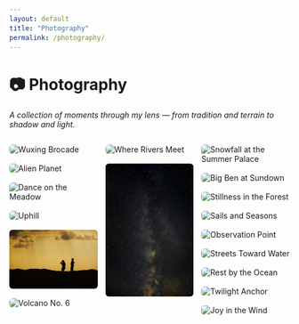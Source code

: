 ```yaml
---
layout: default
title: "Photography"
permalink: /photography/
---
```


# 📷 Photography  
*A collection of moments through my lens — from tradition and terrain to shadow and light.*

<div class="masonry-gallery">
  <div class="photo-item">
    <img src="/images/photography/“五星出东方利中国”锦护膊.png" alt="Wuxing Brocade">
    <div class="caption"><strong>“Wuxing Brings Prosperity to China” Brocade</strong><br>A rare piece of ancient Central Asian textile art, woven with auspicious Han characters.</div>
  </div>
  <div class="photo-item">
    <img src="/images/photography/异域星球_叶风.png" alt="Alien Planet">
    <div class="caption"><strong>Alien Planet</strong><br>Dark stone folds like waves; a lone traveler crosses through strangeness and awe.</div>
  </div>
  <div class="photo-item">
    <img src="/images/photography/在草地上起舞.jpg" alt="Dance on the Meadow">
    <div class="caption"><strong>Dance on the Meadow</strong><br>A fleeting motion among clouds and flowers — freedom, caught midair.</div>
  </div>
  <div class="photo-item">
    <img src="/images/photography/登山时刻.jpg" alt="Uphill">
    <div class="caption"><strong>Uphill</strong><br>Among ancient firs and craggy ridges, steps pulse upward toward sky and silence.</div>
  </div>
  <div class="photo-item">
    <img src="/images/photography/落日剪影.jpg" alt="Silhouettes at Dusk">
    <div class="caption"><strong>Silhouettes at Dusk</strong><br>Two wanderers in the sand watch the desert swallow the sun.</div>
  </div>
  <div class="photo-item">
    <img src="/images/photography/6号火山.jpg" alt="Volcano No. 6">
    <div class="caption"><strong>Volcano No. 6</strong><br>A silent crater looms under a glass-blue sky — layers of ancient fire frozen in time.</div>
  </div>
  <div class="photo-item">
    <img src="/images/photography/黄洮交汇.jpg" alt="Where Rivers Meet">
    <div class="caption"><strong>Where Rivers Meet</strong><br>Amber and teal collide in motion — a geographic pulse captured from the sky.</div>
  </div>
  <div class="photo-item">
    <img src="/images/photography/银河1.jpg" alt="Milky Way">
    <div class="caption"><strong>Milky Way</strong><br>Galaxies draped above the horizon. An unfathomable silence fills the dark.</div>
  </div>
  <div class="photo-item">
    <img src="/images/photography/颐和园.jpg" alt="Snowfall at the Summer Palace">
    <div class="caption"><strong>Snowfall at the Summer Palace</strong><br>Curved roofs wear snow like calligraphy — layered silence in imperial winter.</div>
  </div>
  <div class="photo-item">
    <img src="/images/photography/落日下的大本钟.JPG" alt="Big Ben at Sundown">
    <div class="caption"><strong>Big Ben at Sundown</strong><br>A storm-lit dusk frames London’s silhouette — time, waiting in golden shadow.</div>
  </div>
  <div class="photo-item">
    <img src="/images/photography/林中树桩.jpg" alt="Stillness in the Forest">
    <div class="caption"><strong>Stillness in the Forest</strong><br>Wrapped in green and silence, one sits where a tree once stood.</div>
  </div>
  <div class="photo-item">
    <img src="/images/photography/码头与公园.jpg" alt="Sails and Seasons">
    <div class="caption"><strong>Sails and Seasons</strong><br>Anchored boats float beneath golden leaves — harbor and horizon in harmony.</div>
  </div>
  <div class="photo-item">
    <img src="/images/photography/湖中建筑.jpg" alt="Observation Point">
    <div class="caption"><strong>Observation Point</strong><br>A dome-shaped eye gazes across the lake — stillness beneath layers of blue.</div>
  </div>
  <div class="photo-item">
    <img src="/images/photography/湖边与路.jpg" alt="Streets Toward Water">
    <div class="caption"><strong>Streets Toward Water</strong><br>Urban motion slows as roads dissolve into trees, into shore, into quiet.</div>
  </div>
  <div class="photo-item">
    <img src="/images/photography/长眠.jpg" alt="Rest by the Ocean">
    <div class="caption"><strong>Rest by the Ocean</strong><br>Between crosses and the tide, a glimpse of peace beyond the wall.</div>
  </div>
  <div class="photo-item">
    <img src="/images/photography/帆船与海.jpg" alt="Twilight Anchor">
    <div class="caption"><strong>Twilight Anchor</strong><br>A lone mast lingers in the sea — dusk cradles its final light.</div>
  </div>
  <div class="photo-item">
    <img src="/images/photography/草地.jpg" alt="Joy in the Wind">
    <div class="caption"><strong>Joy in the Wind</strong><br>With arms wide and laughter rising, a moment spins skyward in flight.</div>
  </div>
</div>

<style>
.masonry-gallery {
  column-count: 3;
  column-gap: 1em;
  margin-top: 2em;
}

.photo-item {
  position: relative;
  display: inline-block;
  width: 100%;
  margin-bottom: 1em;
  transition: transform 0.3s ease;
  overflow: hidden;
}

.photo-item img {
  width: 100%;
  display: block;
  border-radius: 6px;
  transition: transform 0.3s ease;
}

.photo-item:hover img {
  transform: scale(1.03);
}

.caption {
  position: absolute;
  bottom: 0;
  left: 0;
  width: 100%;
  padding: 0.8em;
  background: rgba(0, 0, 0, 0.6);
  color: #fff;
  font-size: 0.9em;
  line-height: 1.4em;
  opacity: 0;
  transition: opacity 0.3s ease;
  border-radius: 0 0 6px 6px;
}

.photo-item:hover .caption {
  opacity: 1;
}

@media (max-width: 768px) {
  .masonry-gallery {
    column-count: 1;
  }
}
</style>
